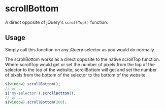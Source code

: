 # scrollBottom
A direct opposite of jQuery's `scrollTop()` function.

## Usage
Simply call this function on any jQuery selector as you would do normally.

The scrollBottom works as a direct opposite to the native scrollTop function.  
Where scrollTop would get or set the number of pixels from the top of the selector to the top of the website, scrollBottom will get and set the number of pixels from the bottom of the selector to the bottom of the website.

```JavaScript
$(window).scrollBottom();
// or...
$('my-selector').scrollBottom();
// or...
$(window).scrollBottom(200);
```
